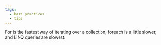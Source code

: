 ```yaml
---
tags:
  - best practices
  - tips
---
```


For is the fastest way of iterating over a collection, foreach is a little slower, and LINQ queries are slowest.
